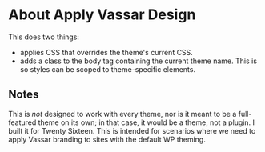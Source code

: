 About Apply Vassar Design
=========================

This does two things:

* applies CSS that overrides the theme's current CSS.
* adds a class to the body tag containing the current theme name. This is so styles can be scoped to theme-specific elements.


Notes
-----

This is *not* designed to work with every theme, nor is it meant to be a full-featured theme on its own; in that case, it would be a theme, not a plugin. I built it for Twenty Sixteen. This is intended for scenarios where we need to apply Vassar branding to sites with the default WP theming.